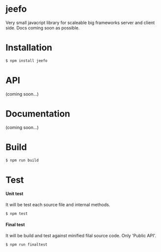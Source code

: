 # jeefo
Very small javacript library for scaleable big frameworks server and client side. Docs coming soon as possible.

# Installation

```sh
$ npm install jeefo
```

# API
(coming soon...)

# Documentation
(coming soon...)

# Build 
```sh
$ npm run build
```

# Test

#### Unit test
It will be test each source file and internal methods.
```sh
$ npm test
```

#### Final test
It will be build and test against minified filal source code. Only 'Public API'.
```sh
$ npm run finaltest
```
